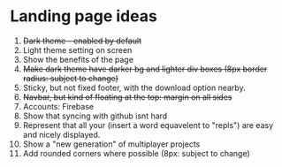 # Landing page ideas

1. ~~Dark theme - enabled by default~~
2. Light theme setting on screen
3. Show the benefits of the page
4. ~~Make dark theme have darker bg and lighter div boxes (8px border radius: subject to change)~~
5. Sticky, but not fixed footer, with the download option nearby.
6. ~~Navbar, but kind of floating at the top: margin on all sides~~
7. Accounts: Firebase
8. Show that syncing with github isnt hard
9. Represent that all your (insert a word equavelent to "repls") are easy and nicely displayed.
10. Show a "new generation" of multiplayer projects
11. Add rounded corners where possible (8px: subject to change)